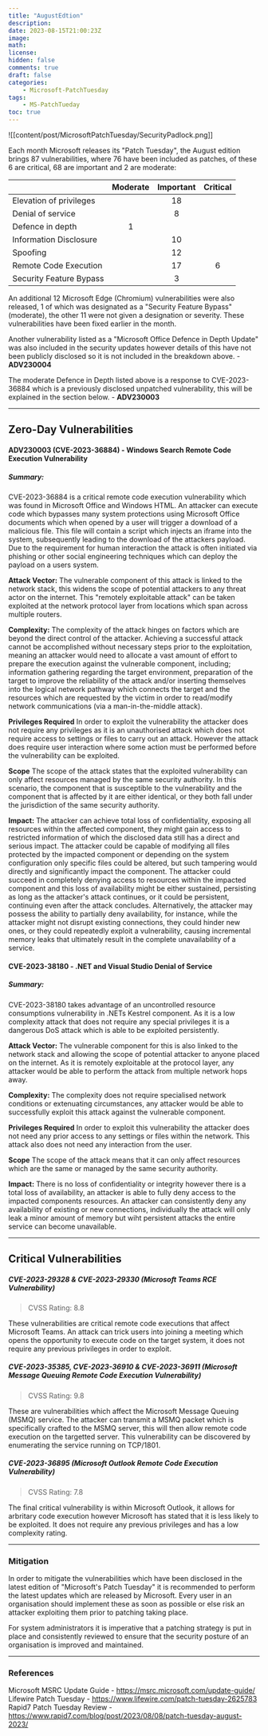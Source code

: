 ```yaml
---
title: "AugustEdtion"
description: 
date: 2023-08-15T21:00:23Z
image: 
math: 
license: 
hidden: false
comments: true
draft: false
categories:
    - Microsoft-PatchTuesday
tags:
    - MS-PatchTueday
toc: true
---
```


![[content/post/MicrosoftPatchTuesday/SecurityPadlock.png]]

Each month Microsoft releases its "Patch Tuesday", the August edition brings 87 vulnerabilities, where 76 have been included as patches, of these 6 are critical, 68 are important and 2 are moderate:

|                         | Moderate | Important | Critical |
| ----------------------- |:--------:|:---------:|:--------:|
| Elevation of privileges |          |    18     |          |
| Denial of service       |          |     8     |          |
| Defence in depth        |    1     |           |          |
| Information Disclosure  |          |    10     |          |
| Spoofing                |          |    12     |          |
| Remote Code Execution   |          |    17     |    6     |
| Security Feature Bypass |          |     3     |          |


An additional 12 Microsoft Edge (Chromium) vulnerabilities were also released, 1 of which was designated as a "Security Feature Bypass" (moderate), the other 11 were not given a designation or severity. These vulnerabilities have been fixed earlier in the month.

Another vulnerability listed as a "Microsoft Office Defence in Depth Update" was also included in the security updates however details of this have not been publicly disclosed so it is not included in the breakdown above. - **ADV230004**

The moderate Defence in Depth listed above is a response to CVE-2023-36884 which is a previously disclosed unpatched vulnerability, this will be explained in the section below. - **ADV230003**

---
## Zero-Day Vulnerabilities

#### ADV230003 (CVE-2023-36884) - Windows Search Remote Code Execution Vulnerability

##### Summary:
CVE-2023-36884 is a critical remote code execution vulnerability which was found in Microsoft Office and Windows HTML. An attacker can execute code which bypasses many system protections using Microsoft Office documents which when opened by a user will trigger a download of a malicious file. This file will contain a script which injects an iframe into the system, subsequently leading to the download of the attackers payload. Due to the requirement for human interaction the attack is often initiated via phishing or other social engineering techniques which can deploy the payload on a users system.

**Attack Vector:**
The vulnerable component of this attack is linked to the network stack, this widens the scope of potential attackers to any threat actor on the internet. This "remotely exploitable attack" can be taken exploited at the network protocol layer from locations which span across multiple routers.

**Complexity:**
The complexity of the attack hinges on factors which are beyond the direct control of the attacker. Achieving a successful attack cannot be accomplished without necessary steps prior to the exploitation, meaning an attacker would need to allocate a vast amount of effort to prepare the execution against the vulnerable component, including; information gathering regarding the target environment, preparation of the target to improve the reliability of the attack and/or inserting themselves into the logical network pathway which connects the target and the resources which are requested by the victim in order to read/modify network communications (via a man-in-the-middle attack).

**Privileges Required**
In order to exploit the vulnerability the attacker does not require any privileges as it is an unauthorised attack which does not require access to settings or files to carry out an attack. However the attack does require user interaction where some action must be performed before the vulnerability can be exploited.

**Scope**
The scope of the attack states that the exploited vulnerability can only affect resources managed by the same security authority. In this scenario, the component that is susceptible to the vulnerability and the component that is affected by it are either identical, or they both fall under the jurisdiction of the same security authority.

**Impact:**
The attacker can achieve total loss of confidentiality, exposing all resources within the affected component, they might gain access to restricted information of which the disclosed data still has a direct and serious impact. The attacker could be capable of modifying all files protected by the impacted component or depending on the system configuration only specific files could be altered, but such tampering would directly and significantly impact the component. The attacker could succeed in completely denying access to resources within the impacted component and this loss of availability might be either sustained, persisting as long as the attacker's attack continues, or it could be persistent, continuing even after the attack concludes. Alternatively, the attacker may possess the ability to partially deny availability, for instance, while the attacker might not disrupt existing connections, they could hinder new ones, or they could repeatedly exploit a vulnerability, causing incremental memory leaks that ultimately result in the complete unavailability of a service.

#### CVE-2023-38180 - .NET and Visual Studio Denial of Service

##### Summary:
CVE-2023-38180 takes advantage of an uncontrolled resource consumptions vulnerability in .NETs Kestrel component. As it is a low complexity attack that does not require any special privileges it is a dangerous DoS attack which is able to be exploited persistently.

**Attack Vector:**
The vulnerable component for this is also linked to the network stack and allowing the scope of potential attacker to anyone placed on the internet. As it is remotely exploitable at the protocol layer, any attacker would be able to perform the attack from multiple network hops away.

**Complexity:**
The complexity does not require specialised network conditions or extenuating circumstances, any attacker would be able to successfully exploit this attack against the vulnerable component.

**Privileges Required**
In order to exploit this vulnerability the attacker does not need any prior access to any settings or files within the network. This attack also does not need any interaction from the user.

**Scope**
The scope of the attack means that it can only affect resources which are the same or managed by the same security authority.

**Impact:**
There is no loss of confidentiality or integrity however there is a total loss of availability, an attacker is able to fully deny access to the impacted components resources. An attacker can consistently deny any availability of existing or new connections, individually the attack will only leak a minor amount of memory but wiht persistent attacks the entire service can become unavailable.

---

## Critical Vulnerabilities

##### CVE-2023-29328 & CVE-2023-29330 (Microsoft Teams RCE Vulnerability)

> CVSS Rating: 8.8

These vulnerabilities are critical remote code executions that affect Microsoft Teams. An attack can trick users into joining a meeting which opens the opportunity to execute code on the target system, it does not require any previous privileges in order to exploit.


##### CVE-2023-35385, CVE-2023-36910 & CVE-2023-36911 (Microsoft Message Queuing Remote Code Execution Vulnerability)

> CVSS Rating: 9.8

These are vulnerabilities which affect the Microsoft Message Queuing (MSMQ) service. The attacker can transmit a MSMQ packet which is specifically crafted to the MSMQ server, this will then allow remote code execution on the targetted server. This vulnerability can be discovered by enumerating the service running on TCP/1801.


##### CVE-2023-36895 (Microsoft Outlook Remote Code Execution Vulnerability)

> CVSS Rating: 7.8

The final critical vulnerability is within Microsoft Outlook, it allows for arbritary code execution however Microsoft has stated that it is less likely to be exploited. It does not require any previous privileges and has a low complexity rating.

---

### Mitigation

In order to mitigate the vulnerabilities which have been disclosed in the latest edition of "Microsoft's Patch Tuesday" it is recommended to perform the latest updates which are released by Microsoft. Every user in an organisation should implement these as soon as possible or else risk an attacker exploiting them prior to patching taking place.

For system administrators it is imperative that a patching strategy is put in place and consistently reviewed to ensure that the security posture of an organisation is improved and maintained.

---
### References

Microsoft MSRC Update Guide - https://msrc.microsoft.com/update-guide/
Lifewire Patch Tuesday - https://www.lifewire.com/patch-tuesday-2625783
Rapid7 Patch Tuesday Review - https://www.rapid7.com/blog/post/2023/08/08/patch-tuesday-august-2023/
